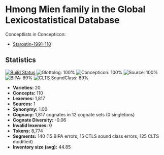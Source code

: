 # Hmong Mien family in the Global Lexicostatistical Database


Conceptlists in Concepticon:
- [Starostin-1991-110](https://concepticon.clld.org/contributions/Starostin-1991-110)
## Statistics


[![Build Status](https://travis-ci.org/lexibank/starostinhmongmien.svg?branch=master)](https://travis-ci.org/lexibank/starostinhmongmien)
![Glottolog: 100%](https://img.shields.io/badge/Glottolog-100%25-brightgreen.svg "Glottolog: 100%")
![Concepticon: 100%](https://img.shields.io/badge/Concepticon-100%25-brightgreen.svg "Concepticon: 100%")
![Source: 100%](https://img.shields.io/badge/Source-100%25-brightgreen.svg "Source: 100%")
![BIPA: 89%](https://img.shields.io/badge/BIPA-89%25-yellowgreen.svg "BIPA: 89%")
![CLTS SoundClass: 89%](https://img.shields.io/badge/CLTS%20SoundClass-89%25-yellowgreen.svg "CLTS SoundClass: 89%")

- **Varieties:** 20
- **Concepts:** 110
- **Lexemes:** 1,817
- **Sources:** 1
- **Synonymy:** 1.00
- **Cognacy:** 1,817 cognates in 12 cognate sets (0 singletons)
- **Cognate Diversity:** -0.06
- **Invalid lexemes:** 0
- **Tokens:** 8,774
- **Segments:** 140 (15 BIPA errors, 15 CTLS sound class errors, 125 CLTS modified)
- **Inventory size (avg):** 44.85